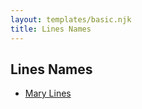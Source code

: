 ```yaml
---
layout: templates/basic.njk
title: Lines Names
---
```

## Lines Names
- [Mary Lines](/people/1/19292651)